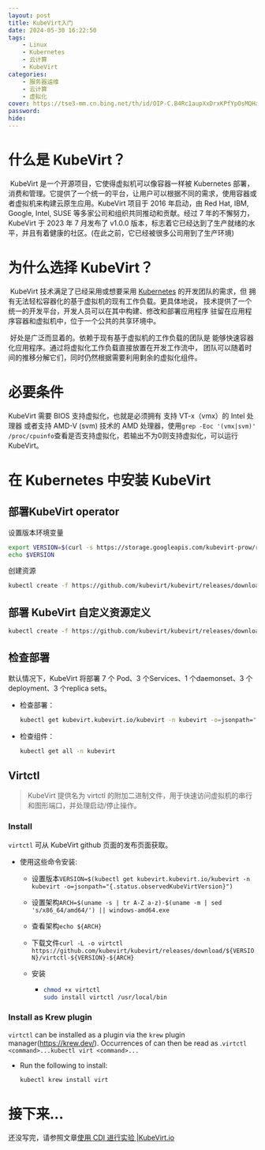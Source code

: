 ```yaml
---
layout: post
title: KubeVirt入门
date: 2024-05-30 16:22:50
tags:
    - Linux
    - Kubernetes
    - 云计算
    - KubeVirt
categories:
    - 服务器运维
    - 云计算
    - 虚拟化
cover: https://tse3-mm.cn.bing.net/th/id/OIP-C.B4Rc1aupXxDrxKPfYpOsMQHaDP?rs=1&pid=ImgDetMain
password: 
hide: 
---
```

# 什么是 KubeVirt？

​	KubeVirt 是一个开源项目，它使得虚拟机可以像容器一样被 Kubernetes 部署，消费和管理。它提供了一个统一的平台，让用户可以根据不同的需求，使用容器或者虚拟机来构建云原生应用。KubeVirt 项目于 2016 年启动，由 Red Hat, IBM, Google, Intel, SUSE 等多家公司和组织共同推动和贡献。经过 7 年的不懈努力，KubeVirt 于 2023 年 7 月发布了 v1.0.0 版本，标志着它已经达到了生产就绪的水平，并且有着健康的社区。(在此之前，它已经被很多公司用到了生产环境)

# 为什么选择 KubeVirt？

​	KubeVirt 技术满足了已经采用或想要采用 [Kubernetes](https://kubernetes.io/) 的开发团队的需求，但 拥有无法轻松容器化的基于虚拟机的现有工作负载。更具体地说， 技术提供了一个统一的开发平台，开发人员可以在其中构建、修改和部署应用程序 驻留在应用程序容器和虚拟机中，位于一个公共的共享环境中。

​	好处是广泛而显着的。依赖于现有基于虚拟机的工作负载的团队是 能够快速容器化应用程序。通过将虚拟化工作负载直接放置在开发工作流中， 团队可以随着时间的推移分解它们，同时仍然根据需要利用剩余的虚拟化组件。

# 必要条件

KubeVirt 需要 BIOS 支持虚拟化，也就是必须拥有 支持 VT-x（vmx）的 Intel 处理器 或者支持  AMD-V (svm) 技术的 AMD 处理器，使用`grep -Eoc '(vmx|svm)' /proc/cpuinfo`查看是否支持虚拟化，若输出不为0则支持虚拟化，可以运行 KubeVirt。

# 在 Kubernetes 中安装 KubeVirt

## 部署KubeVirt operator

设置版本环境变量

```bash
export VERSION=$(curl -s https://storage.googleapis.com/kubevirt-prow/release/kubevirt/kubevirt/stable.txt)
echo $VERSION
```

创建资源

```bash
kubectl create -f https://github.com/kubevirt/kubevirt/releases/download/${VERSION}/kubevirt-operator.yaml
```

## 部署 KubeVirt 自定义资源定义

```bash
kubectl create -f https://github.com/kubevirt/kubevirt/releases/download/${VERSION}/kubevirt-cr.yaml
```

## 检查部署

默认情况下，KubeVirt 将部署 7 个 Pod、3 个Services、1 个daemonset、3 个deployment、3 个replica sets。

- 检查部署：

  ```bash
  kubectl get kubevirt.kubevirt.io/kubevirt -n kubevirt -o=jsonpath="{.status.phase}"
  ```

- 检查组件：

  ```bash
  kubectl get all -n kubevirt
  ```

## Virtctl

> KubeVirt 提供名为 virtctl 的附加二进制文件，用于快速访问虚拟机的串行和图形端口，并处理启动/停止操作。

### Install

`virtctl` 可从 KubeVirt github 页面的发布页面获取。

- 使用这些命令安装:

  - 设置版本`VERSION=$(kubectl get kubevirt.kubevirt.io/kubevirt -n kubevirt -o=jsonpath="{.status.observedKubeVirtVersion}")`

  - 设置架构`ARCH=$(uname -s | tr A-Z a-z)-$(uname -m | sed 's/x86_64/amd64/') || windows-amd64.exe`

  - 查看架构`echo ${ARCH}`

  - 下载文件`curl -L -o virtctl https://github.com/kubevirt/kubevirt/releases/download/${VERSION}/virtctl-${VERSION}-${ARCH}`

  - 安装

    - ```bash
      chmod +x virtctl
      sudo install virtctl /usr/local/bin
      ```

### Install as Krew plugin

`virtctl` can be installed as a plugin via the `krew` plugin manager(https://krew.dev/). Occurrences of can then be read as .`virtctl <command>...kubectl virt <command>...`

- Run the following to install:

  ```bash
  kubectl krew install virt
  ```

# 接下来...

还没写完，请参照文章[使用 CDI 进行实验 |KubeVirt.io](https://kubevirt.io/labs/kubernetes/lab2)